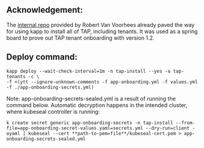 
## Acknowledgement: 

The [internal repo](https://gitlab.eng.vmware.com/rvanvoorhees/kapp-controller-tap-install/) provided by Robert Van Voorhees already paved the way for using kapp to install all of TAP, including tenants. It was used as a spring board to prove out TAP tenant onboarding with version 1.2.

## Deploy command:
```
kapp deploy --wait-check-interval=1m -n tap-install --yes -a tap-tenants -c \
-f <(ytt --ignore-unknown-comments -f app-onboarding.yml -f values.yml -f ./app-onboarding-secrets.yml)
```

Note: app-onboarding-secrets-sealed.yml is a result of running the command below. Automatic decryption happens in the intended cluster, where kubeseal controller is running:
```
k create secret generic app-onboarding-secrets -n tap-install --from-file=app-onboarding-secret-values.yaml=secrets.yml --dry-run=client -oyaml | kubeseal --cert **path-to-pem=file**/kubeseal-cert.pem > app-onboarding-secrets-sealed.yml
```